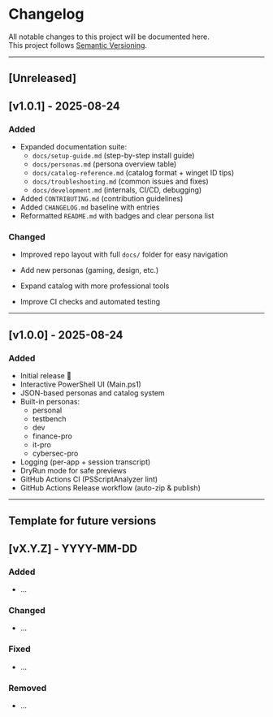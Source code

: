 # Changelog

All notable changes to this project will be documented here.  
This project follows [Semantic Versioning](https://semver.org/).

---

## [Unreleased]

## [v1.0.1] - 2025-08-24
### Added
- Expanded documentation suite:
  - `docs/setup-guide.md` (step-by-step install guide)
  - `docs/personas.md` (persona overview table)
  - `docs/catalog-reference.md` (catalog format + winget ID tips)
  - `docs/troubleshooting.md` (common issues and fixes)
  - `docs/development.md` (internals, CI/CD, debugging)
- Added `CONTRIBUTING.md` (contribution guidelines)
- Added `CHANGELOG.md` baseline with entries
- Reformatted `README.md` with badges and clear persona list

### Changed
- Improved repo layout with full `docs/` folder for easy navigation

- Add new personas (gaming, design, etc.)
- Expand catalog with more professional tools
- Improve CI checks and automated testing

---

## [v1.0.0] - 2025-08-24
### Added
- Initial release 🎉
- Interactive PowerShell UI (Main.ps1)
- JSON-based personas and catalog system
- Built-in personas:
  - personal
  - testbench
  - dev
  - finance-pro
  - it-pro
  - cybersec-pro
- Logging (per-app + session transcript)
- DryRun mode for safe previews
- GitHub Actions CI (PSScriptAnalyzer lint)
- GitHub Actions Release workflow (auto-zip & publish)

---

## Template for future versions

## [vX.Y.Z] - YYYY-MM-DD
### Added
- ...

### Changed
- ...

### Fixed
- ...

### Removed
- ...
